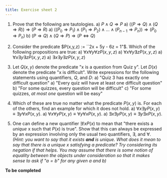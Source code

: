 ```yaml
---
title: Exercise sheet 2
---
```


1. Prove that the following are tautologies.
   a) $P \land Q \Rightarrow P$
   a) $((P \Rightarrow Q) \land (Q \Rightarrow R)) \Rightarrow (P \Rightarrow R)$
   a) $((P_0 \Rightarrow P_1) \land (P_1 \Rightarrow P_2) \land \ldots \land (P_{n-1} \Rightarrow P_n)) \Rightarrow (P_0 \Rightarrow P_n)$
   b) $(P \Rightarrow Q) \land (Q \Rightarrow P) \Rightarrow (P \Leftrightarrow Q)$

2. Consider the predicate $P(x,y,z) := ``2x + 5y - 6z = 1"$.  Which of the following propositions are true:
   a) $\forall x \forall y \forall z P(x, y, z)$
   a) $\forall x \forall y \exists z P(x, y, z)$
   a) $\forall x \exists y \exists z P(x, y, z)$
   a) $\exists x \exists y \exists z P(x, y, z)$
 
2. Let $Q(x, y)$ denote the predicate "x is a question from Quiz y". Let $D(x)$ denote the predicate "x is difficult". Write expressions for the following statements using quantifiers, $Q$, and $D$:
   a) "Quiz 3 has exactly one difficult question"
   a) "Every quiz will have at least one difficult question"
   b) "For some quizzes,  every question will be difficult"
   c) "For some quizzes, *at most one* question will be easy"
  
4. Which of these are true no matter what the predicate $P(x, y)$ is. For each of the others, find an example for which it does not hold.
	a) $\forall x \exists y P(x,y) \equiv \exists y \forall x P(x,y)$.
	a) $\forall x \forall y P(x,y) \equiv \forall y \forall x P(x,y)$.
	a) $\exists x \exists y P(x,y) \equiv \exists y \exists x P(x,y)$.

3. One can define a new quantifier $\exists! x P(x)$ to mean that "there exists a *unique* x such that $P(x)$ is true". Show that this can always be expressed by an expression involving only the usual two quantifiers, $\exists$, and $\forall$.  *(Hint: you want to say that it exists **and** is unique. What does it mean to say that there is a unique x satisfying a predicate? Try considering its negation if that helps. You may assume that there is some notion of equality between the objects under consideration so that it makes sense to ask if "$a = b$" for any given $a$ and $b$)*

**To be completed**

